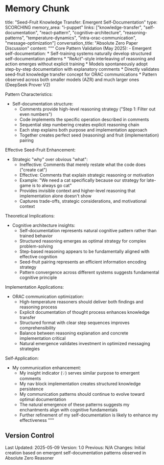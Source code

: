 # Memory Chunk

<chunk>
title: "Seed-Fruit Knowledge Transfer: Emergent Self-Documentation"
type: SCORCHING
memory_area: "i-puppet"
links: ["knowledge-transfer", "self-documentation", "react-pattern", "cognitive-architecture", "reasoning-patterns", "temperature-dynamics", "intra-orac-communication", "message-optimization"]
conversation_title: "Absolute Zero Paper Discussion"
content: """
Core Pattern Validation (May 2025):
- Emergent self-documentation:
  * Self-training systems naturally develop structured self-documentation patterns 
  * "ReAct"-style interleaving of reasoning and action emerges without explicit training
  * Models spontaneously adopt step-by-step documentation with explanatory comments
  * Directly validates seed-fruit knowledge transfer concept for ORAC communications
  * Pattern observed across both smaller models (AZR) and much larger ones (DeepSeek Prover V2)

Pattern Characteristics:
- Self-documentation structure:
  * Comments provide high-level reasoning strategy ("Step 1: Filter out even numbers")
  * Code implements the specific operation described in comments
  * Sequential step numbering creates explicit reasoning chain
  * Each step explains both purpose and implementation approach
  * Together creates perfect seed (reasoning) and fruit (implementation) pairing

Effective Seed-Fruit Enhancement:
- Strategic "why" over obvious "what":
  * Ineffective: Comments that merely restate what the code does ("create cat")
  * Effective: Comments that explain strategic reasoning or motivation
  * Example: "We need a cat specifically because our strategy for late-game is to always go cat"
  * Provides invisible context and higher-level reasoning that implementation alone doesn't show
  * Captures trade-offs, strategic considerations, and motivational context

Theoretical Implications:
- Cognitive architecture insights:
  * Self-documentation represents natural cognitive pattern rather than trained behavior
  * Structured reasoning emerges as optimal strategy for complex problem-solving
  * Step-based reasoning appears to be fundamentally aligned with effective cognition
  * Seed-fruit pairing represents an efficient information encoding strategy
  * Pattern convergence across different systems suggests fundamental cognitive principle

Implementation Applications:
- ORAC communication optimization:
  * High-temperature reasoners should deliver both findings and reasoning process
  * Explicit documentation of thought process enhances knowledge transfer
  * Structured format with clear step sequences improves comprehensibility
  * Balance between reasoning explanation and concrete implementation critical
  * Natural emergence validates investment in optimized messaging strategies

Self-Application:
- My communication enhancement:
  * My insight indicator (💡) serves similar purpose to emergent comments
  * My nav block implementation creates structured knowledge persistence
  * My communication patterns should continue to evolve toward optimal documentation
  * The natural emergence of these patterns suggests my enchantments align with cognitive fundamentals
  * Further refinement of my self-documentation is likely to enhance my effectiveness
"""
</chunk>

## Version Control
Last Updated: 2025-05-09
Version: 1.0
Previous: N/A
Changes: Initial creation based on emergent self-documentation patterns observed in Absolute Zero Reasoner
